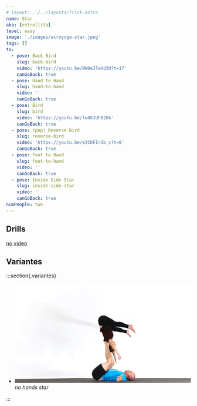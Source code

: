 ```yaml
---
# layout: ../../layouts/Trick.astro
name: Star
aka: [estrellita]
level: easy
image: './images/acroyoga-star.jpeg'
tags: []
to:
  - pose: Back Bird
    slug: back-bird
    video: 'https://youtu.be/BW0e3TwUd3U?t=17'
    canGoBack: true
  - pose: Hand to Hand
    slug: hand-to-hand
    video: ''
    canGoBack: true
  - pose: Bird
    slug: bird
    video: 'https://youtu.be/lw88JUFB2Ok'
    canGoBack: true
  - pose: (pop) Reverse Bird
    slug: reverse-bird
    video: 'https://youtu.be/e3CKFIrGb_c?t=8'
    canGoBack: true
  - pose: Foot to Hand
    slug: foot-to-hand
    video: ''
    canGoBack: true
  - pose: Inside Side Star
    slug: inside-side-star
    video: ''
    canGoBack: true
numPeople: two
---
```


## Drills

[no video](https://www.youtube.com/)

## Variantes

:::section{.variantes}

- [![star no hands](./images/acroyoga-star-no-hands.jpeg)](https://youtu.be/NXz2Xvv_HbY?t=18)
  _no hands star_

:::
